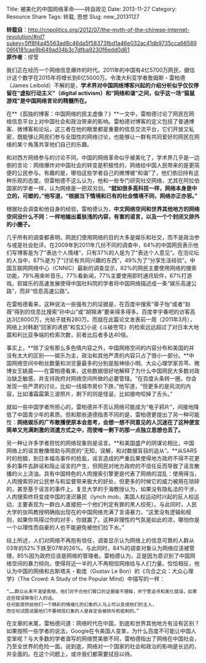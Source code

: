 Title: 被美化的中国网络革命——转自政见
Date: 2013-11-27
Category: Resource Share
Tags: 转载, 思想
Slug: new_20131127

**转载自**：<http://cnpolitics.org/2012/07/the-myth-of-the-chinese-internet-revolution/#rd?sukey=5ff8f4a45563ad8c46da5f58373fbd1a46e032ac41db9735cca6658906f4181cae9b649ad34b3c7dfba9230f6edd0d61>  	
**原作者**：缪莹

我们正在经历一个网络信息爆炸的时代。2011年的中国有4亿5700万网民，据估计这个数字在2015年将增长到6亿5000万。令澳大利亚学者詹姆斯・雷柏德（James Leibold）不解的是，**学术界对中国网络博客兴起的介绍分析似乎仅仅停留在“虚拟行动主义”（digital activism）和“网络和谐”之间，似乎这一场“猫鼠游戏”是中国网络言论的精髓所在。**

在**《孤独的博客：中国网络的民主虚像？》**一文中，雷柏德讨论了网民在网络信息平台上对中国社会和政治带来的影响。雷柏德对博客的定义包括了普通博客、微博客和论坛，这三者在他的眼里都是重要的信息交流平台，它们开放又私密，既能够让网民们参与全国性的网络讨论，也能够让一群有共同爱好的网民在网络的某个角落共享他们自己的乐趣。

和对西方网络参与的讨论不同，中国的网络革命似乎被美化了，学术界几乎是一边倒的言论：网络爆炸对中国社会的转变是积极性的，网络给中国人民带来的是更简便的公民参与。有趣的是，哪怕这些学者自己的微博被“和谐”了，他们依旧持有这种乐观的态度。但雷柏德不这么认为，他和一些专门研究社交网络，尤其在阿拉伯国家的学者一样，认为网络是一把双刃剑。**“就如很多高科技一样，网络本身是中立的，可塑的，”他写道，“根据当下情境和已有的社会情境不同，网络亦正亦邪。”**

根据社会调查和他自身的经验，雷柏德认为，**中文网络空间和世界其他地方的网络空间没什么不同：一样地输出着肤浅的内容，有害的谣言，以及一个个封闭又排外的小圈子。**

几乎所有的调查都表明，网民们使用网络的目的大多是娱乐和社交，而不是政治参与或是社会批评。在2009年到2011年几份不同的调查中，64%的中国网民表示他们写博客是为了“表达个人情绪”，只有37%的人是为了“表达个人意见”。在泡论坛的人当中，67%是为了“讨论有共同兴趣的东西”，49%为了“分享生活经验”。中国互联网网络中心（CNNIC）最新的调查显示，82%的网民主要使用网络的搜索功能，79%用来听音乐，77%看新闻，77%主要使用即时通讯软件，67%打游戏。软娱乐的高速发展使得中国社科院的学者将中国网络描述成一条“娱乐高速公路”，而非“信息高速公路”。

在雷柏德看来，这种说法一些强有力的证据是，在百度中搜索“章子怡”或者“赵薇”得到的信息比搜索“孙中山”或“胡锦涛”要来得多得多。百度李宇春吧的访客高达3亿6000万，光帖子就有280万。而就在此篇论文发表前一周（2011年3月），网络上对韩剧“回家的诱惑”和玄幻小说《斗破苍穹》的检索远远超过了对日本大地震和利比亚争端的检索次数，前者比后者多达40倍。

事实上，**除了没有那么多色情内容之外，中国网络空间的内容分布和美国的并没有太大的区别——娱乐为主，政治和其他严肃的内容只占了很小一部分。**中国网络空间中粉丝数量和浏览量最多的分别是股神徐小明、大众心理学家苏芩、微博女王姚晨——在雷柏德看来，这些数据很好地解释了为什么中国网民大多数对政治缺乏敏感，并支持政府对网络空间所做的必要管辖。“在百度头条转一圈，你会发现一些严肃的讨论，比如一线城市房价下跌，”他写道，“但更多的是风流的内容，比如潘霜霜第三波照片，剩下的则是怪诞，比如接吻咬掉了舌头。”

就如一些中国学者所担心的，雷柏德并不否认网络可能成为“电子鸦片”，间接地降低了中国青少年的素质。但和那些道德指责不同的是，雷柏德更提出了另一种可能性：**网络娱乐的广布散播使原本会思考，会想一想不同意见的人沉迷在了这种便宜简单又充满刺激的消遣方式之中，而使唯一剩下的那一点独立思想也丢了。**

另一种让许多学者担忧的网络现象则是谣言。**和美国盛产的阴谋论相比，中国网络上的谣言散播借助与网民的“无知，误解，和对数据盲目的追从”。**从SARS时的抢醋，到日本福岛事件的抢盐，谣言造成的严重后果使得地方政府不得不花更多的事件去辟谣和阻止谣言的产生，但网民对地方政府的不信任反而导致了谣言散播的火上浇油。具有中国特色的人肉搜索引擎更是代表了网络的混乱：使用得当，人肉搜索将对公民参与和监督带来极大的好处，但更多的时候它的威力被用在琐碎的，甚至基于谣言的事件上。复旦大学的于海教授认为，如果没有隐私法的干涉，人肉搜索终将变成中国的凌迟暴民（lynch mob，美国人权运动时兴起的反人权运动，主要表现为一群白人直接把一个他们判定有罪的黑人绞死）。与此同时，人民大学的张鸣教授明确指出现在的中国网络充满了言语暴力，“这里没有逻辑和规则，如果你骂得过你的对手，你就赢了。这种非理性的气氛是如此的浓，哪怕你是一个以理性而自豪的人也不能避免被他们拉下水。”

综上所述，人们对网络不再抱有信任，调查显示认为网络上的信息可靠的人群从03年的52%下跌至07年的26%。与此同时，84%的调查对象认为网络应该被管理，85%因为政府应该是网络的管理者。雷柏德认为，正是因为意识到了中国网络空间的暴力倾向，使得将近一半的人不再相信网络给与人们力量。恰恰相反，他认为中国的网络和古斯塔夫・勒庞（Gustav Le Bon）的《乌合之众：大众心理学》（The Crowd: A Study of the Popular Mind）中描写的一样：
	
	“……群众从来不渴望真相，他们对不合他们胃口的证据毫不理睬，并宁愿追寻和美化错误，如果这些错误够吸引人的话。
	任何能提供给他们一个精彩的情绪化的幻象的人马上可以变成他们的主人，
	而任何试图说服他们不要相信幻象的人是肯定会被排斥和抵制的。”

在文章的末尾，雷柏德问道：网络时代在中国，到底和世界其他地方有没有区别？如果按照一些学者的说法，Google在令美国人变笨，为什么百度不可能让中国人变笨呢？与大多数的学者谱写的网络赞美歌不同，雷柏德指出了网络在中国社会，乃至全世界的危险一面。说到底，网络对一个国家的社会和政治的影响是长远的，并全面的。在这个问题上，或许我们都需要拭目以待。
